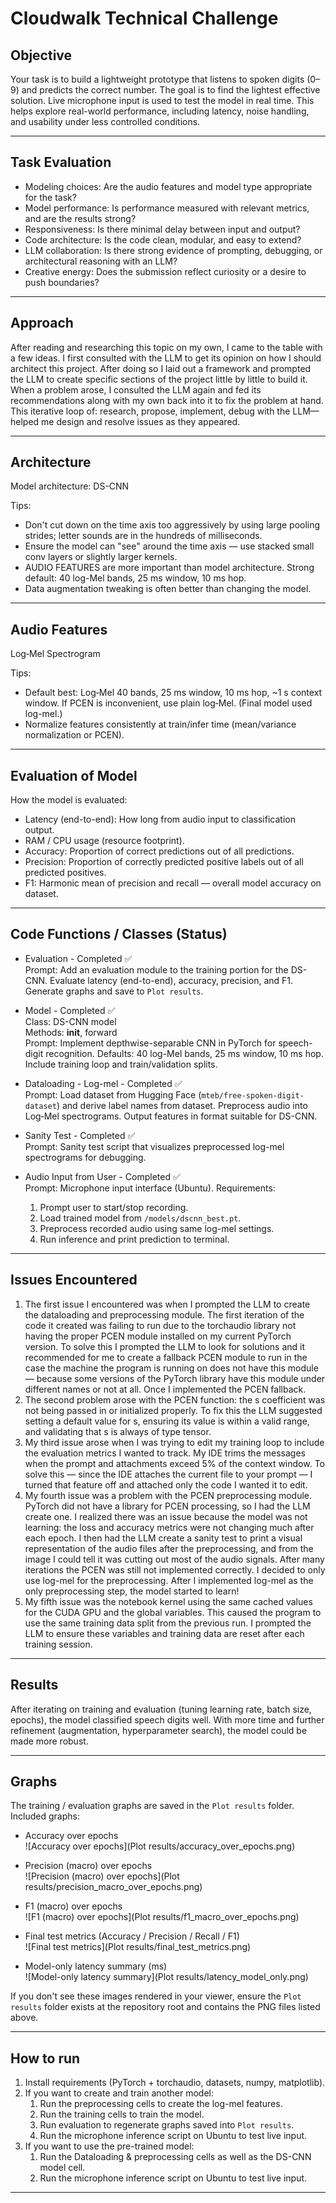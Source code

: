 # Cloudwalk Technical Challenge

## Objective
Your task is to build a lightweight prototype that listens to spoken digits (0–9) and predicts the correct number. The goal is to find the lightest effective solution. Live microphone input is used to test the model in real time. This helps explore real-world performance, including latency, noise handling, and usability under less controlled conditions.

---

## Task Evaluation
- Modeling choices: Are the audio features and model type appropriate for the task?  
- Model performance: Is performance measured with relevant metrics, and are the results strong?  
- Responsiveness: Is there minimal delay between input and output?  
- Code architecture: Is the code clean, modular, and easy to extend?  
- LLM collaboration: Is there strong evidence of prompting, debugging, or architectural reasoning with an LLM?  
- Creative energy: Does the submission reflect curiosity or a desire to push boundaries?

---

## Approach
After reading and researching this topic on my own, I came to the table with a few ideas. I first consulted with the LLM to get its opinion on how I should architect this project. After doing so I laid out a framework and prompted the LLM to create specific sections of the project little by little to build it. When a problem arose, I consulted the LLM again and fed its recommendations along with my own back into it to fix the problem at hand. This iterative loop of: research, propose, implement, debug with the LLM—helped me design and resolve issues as they appeared.

---

## Architecture
Model architecture: DS-CNN

Tips:
- Don't cut down on the time axis too aggressively by using large pooling strides; letter sounds are in the hundreds of milliseconds.
- Ensure the model can "see" around the time axis — use stacked small conv layers or slightly larger kernels.
- AUDIO FEATURES are more important than model architecture. Strong default: 40 log-Mel bands, 25 ms window, 10 ms hop.
- Data augmentation tweaking is often better than changing the model.

---

## Audio Features
Log‑Mel Spectrogram

Tips:
- Default best: Log‑Mel 40 bands, 25 ms window, 10 ms hop, ~1 s context window. If PCEN is inconvenient, use plain log‑Mel. (Final model used log-mel.)
- Normalize features consistently at train/infer time (mean/variance normalization or PCEN).

---

## Evaluation of Model
How the model is evaluated:
- Latency (end-to-end): How long from audio input to classification output.
- RAM / CPU usage (resource footprint).
- Accuracy: Proportion of correct predictions out of all predictions.
- Precision: Proportion of correctly predicted positive labels out of all predicted positives.
- F1: Harmonic mean of precision and recall — overall model accuracy on dataset.

---

## Code Functions / Classes (Status)
- Evaluation - Completed ✅  
  Prompt: Add an evaluation module to the training portion for the DS-CNN. Evaluate latency (end-to-end), accuracy, precision, and F1. Generate graphs and save to `Plot results`.

- Model - Completed ✅  
  Class: DS-CNN model  
  Methods: __init__, forward  
  Prompt: Implement depthwise-separable CNN in PyTorch for speech-digit recognition. Defaults: 40 log-Mel bands, 25 ms window, 10 ms hop. Include training loop and train/validation splits.

- Dataloading - Log-mel - Completed ✅  
  Prompt: Load dataset from Hugging Face (`mteb/free-spoken-digit-dataset`) and derive label names from dataset. Preprocess audio into Log‑Mel spectrograms. Output features in format suitable for DS-CNN.

- Sanity Test - Completed ✅  
  Prompt: Sanity test script that visualizes preprocessed log-mel spectrograms for debugging.

- Audio Input from User - Completed ✅    
  Prompt: Microphone input interface (Ubuntu). Requirements:
  1. Prompt user to start/stop recording.
  2. Load trained model from `/models/dscnn_best.pt`.
  3. Preprocess recorded audio using same log-mel settings.
  4. Run inference and print prediction to terminal.

---

## Issues Encountered
1. The first issue I encountered was when I prompted the LLM to create the dataloading and preprocessing module. The first iteration of the code it created was failing to run due to the torchaudio library not having the proper PCEN module installed on my current PyTorch version. To solve this I prompted the LLM to look for solutions and it recommended for me to create a fallback PCEN module to run in the case the machine the program is running on does not have this module — because some versions of the PyTorch library have this module under different names or not at all. Once I implemented the PCEN fallback.
2. The second problem arose with the PCEN function: the s coefficient was not being passed in or initialized properly. To fix this the LLM suggested setting a default value for s, ensuring its value is within a valid range, and validating that s is always of type tensor.
3. My third issue arose when I was trying to edit my training loop to include the evaluation metrics I wanted to track. My IDE trims the messages when the prompt and attachments exceed 5% of the context window. To solve this — since the IDE attaches the current file to your prompt — I turned that feature off and attached only the code I wanted it to edit.
4. My fourth issue was a problem with the PCEN preprocessing module. PyTorch did not have a library for PCEN processing, so I had the LLM create one. I realized there was an issue because the model was not learning: the loss and accuracy metrics were not changing much after each epoch. I then had the LLM create a sanity test to print a visual representation of the audio files after the preprocessing, and from the image I could tell it was cutting out most of the audio signals. After many iterations the PCEN was still not implemented correctly. I decided to only use log-mel for the preprocessing. After I implemented log-mel as the only preprocessing step, the model started to learn!
5. My fifth issue was the notebook kernel using the same cached values for the CUDA GPU and the global variables. This caused the program to use the same training data split from the previous run. I prompted the LLM to ensure these variables and training data are reset after each training session.

---

## Results
After iterating on training and evaluation (tuning learning rate, batch size, epochs), the model classified speech digits well. With more time and further refinement (augmentation, hyperparameter search), the model could be made more robust.

---

## Graphs
The training / evaluation graphs are saved in the `Plot results` folder. Included graphs:

- Accuracy over epochs  
  ![Accuracy over epochs](Plot results/accuracy_over_epochs.png)

- Precision (macro) over epochs  
  ![Precision (macro) over epochs](Plot results/precision_macro_over_epochs.png)

- F1 (macro) over epochs  
  ![F1 (macro) over epochs](Plot results/f1_macro_over_epochs.png)

- Final test metrics (Accuracy / Precision / Recall / F1)  
  ![Final test metrics](Plot results/final_test_metrics.png)

- Model-only latency summary (ms)  
  ![Model-only latency summary](Plot results/latency_model_only.png)

If you don't see these images rendered in your viewer, ensure the `Plot results` folder exists at the repository root and contains the PNG files listed above.

---

## How to run
1. Install requirements (PyTorch + torchaudio, datasets, numpy, matplotlib).  
2. If you want to create and train another model:
   1. Run the preprocessing cells to create the log-mel features.
   2. Run the training cells to train the model.
   3. Run evaluation to regenerate graphs saved into `Plot results`.
   4. Run the microphone inference script on Ubuntu to test live input.
3. If you want to use the pre-trained model:
   1. Run the Dataloading & preprocessing cells as well as the DS-CNN model cell.
   2. Run the microphone inference script on Ubuntu to test live input. 

---